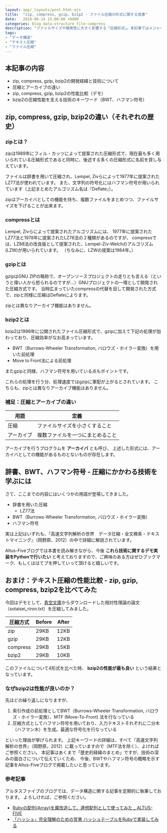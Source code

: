 ```yaml
---
layout: app/_layouts/post.html.ejs
title:  "zip, compress, gzip, bzip2 - ファイル圧縮の形式に関する覚書"
date:   2018-06-14 15:00:00 +0900
categories: blog data-structure file-compress
description: "ファイルサイズや検索性に大きく影響する「圧縮形式」。本記事ではメジャーな圧縮形式について紹介していくと共に、『高速文字列解析の世界』（岡野原、2012）の内容と連動。エンジニアが処理内容を学習しやすいようまとめています。"
tags:
- "データ構造"
- "テキスト圧縮"
- "ファイル圧縮"
---
```


## 本記事の内容

* zip, compress, gzip, bzip2の開発経緯と技術について
* 圧縮とアーカイブの違い
* zip, compress, gzip, bzip2の性能比較（デモ）
* bzip2の圧縮性能を支える技術のキーワード（BWT、ハフマン符号）

## zip, compress, gzip, bzip2の違い（それぞれの歴史）

### zipとは？

zipは1989年にフィル・カッツによって提案された圧縮形式で、現在最も多く用いられている圧縮形式であると同時に、後述する多くの圧縮形式に名前を貸し与えています。

ファイルは辞書を用いて圧縮され、Lempel, Zivらによって1977年に提案されたLZ77法が使われています。
また、文字列の符号化にはハフマン符号が用いられています（上記まとめたアルゴリズム名は『Deflate』）。

zipはアーカイバとしての機能を持ち、複数ファイルをまとめつつ、ファイルサイズを下げることが出来ます。

### compressとは

Lempel, Zivらによって提案されたアルゴリズムには、
1977年に提案されたLZ77法と1978年に提案されたLZ78法の２種類があるのですが、
compressでは、LZ88法の改良版として提案された、Lempel-Ziv-Welchのアルゴリズム(LZW)が用いられています。
（ちなみに、LZWの提案は1984年。）

### gzipとは

gzipはGNU ZIPの略称で、オープンソースプロジェクトの走りとも言える（というと偉い人から怒られるのですが…）GNUプロジェクトの一環として開発された圧縮方式です。
当時広まっていたcompressの代替を目して開発された方式で、zipと同様に圧縮はDeflateによります。

zipとは異なりアーカイブ機能はありません。

### bzip2とは

bzip2は1996年に公開されたファイル圧縮形式で、gzipに加えて下記の処理が加わっており、圧縮効率がなお高まっています。

* BWT（Burrows-Wheeler Transformation, バロウズ・ホイラー変換）を用いた前処理
* Move to Front法による前処理

またgzipと同様、ハフマン符号を用いている点もポイントです。

これらの処理を行う分、処理速度ではgzipに軍配が上がるとされています。
こちらも、zipとは異なりアーカイブ機能はありません。

### 補足：圧縮とアーカイブの違い

|用語|定義|
|---|---|
|圧縮|ファイルサイズを小さくすること|
|アーカイブ|複数ファイルを一つにまとめること|

アーカイブを行うプログラムを **アーカイバ** とも呼び、
上述した形式には、アーカイバとしての機能があるものとないものが存在します。

## 辞書、BWT、ハフマン符号 - 圧縮にかかわる技術を学ぶには

さて、ここまでの内容にはいくつかの用語が登場してきました。

* 辞書を用いた圧縮
  * LZ77法
* BWT（Burrows-Wheeler Transformation, バロウズ・ホイラー変換）
* ハフマン符号

実は上記はいずれも、『高速文字列解析の世界　データ圧縮・全文検索・テキストマイニング』（岡野原、2012）の中で詳細に解説されています。

Altus-Fiveブログでは本書を読み解きながら、今後 **これら技術に関するデモ実装をPythonで行いたい** と考えておりますので、ご興味のある方はぜひブックマーク、もしくははてブを押していって頂けると嬉しいです。

## おまけ：テキスト圧縮の性能比較 - zip, gzip, compress, bzip2を比べてみた

今回はデモとして、[青空文庫](https://www.aozora.gr.jp/)からダウンロードした相対性理論の論文（sotaisei_riron.txt）を圧縮してみました。

|圧縮方式|Before|After|
|---|---|---|
|zip|29KB|12KB|
|gzip|29KB|12KB|
|compress|29KB|15KB|
|bzip2|29KB|10KB|

このファイルについて4形式を比べた時、 **bzip2の性能が最も良い** という結果となっています。

### なぜbzip2は性能が良いのか？

先ほどの繰り返しになりますが、

1. 索引作成の前処理としてBWT（Burrows-Wheeler Transformation, バロウズ・ホイラー変換）、MTF (Move-To-Front) 法を行なっている
2. 圧縮方式としてハフマン符号を用いており、入力テキストそれぞれに二分木（ハフマン木）を生成。最適な符号化を行なっている

といった理由が挙げられます。
上記キーワードの詳細は、すべて『高速文字列解析の世界』（岡野原，2012）に載っていますので（MTF法を除く）、よければご参照ください。
本記事はあくまで「歴史的経緯のまとめ」ですが、技術の深みの面白さについて伝えていくため、
今後、BWTやハフマン符号の概略を示す記事をAltus-Fiveブログで掲載したいと思っています。

### 参考記事
アルタスファイブのブログでは、データ構造に関する記事を定期的に執筆しております。
よろしければ、ご参照ください。

* [Rubyの配列(Array)を魔改造して、連想配列として使ってみた _ ALTUS-FIVE](https://www.altus5.co.jp/blog/data-structure/2018/05/07/associative-array/)
* [「ハッシュ」完全理解のための覚書 ハッシュテーブルをRubyで実装してみる](https://www.altus5.co.jp/blog/data-structure/2018/05/07/hashtable/)
